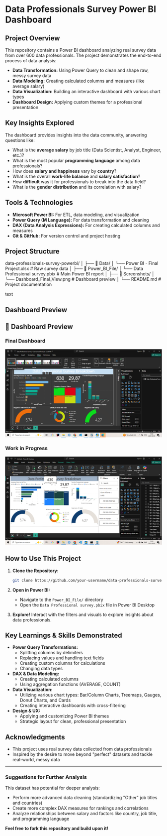 # Data Professionals Survey Power BI Dashboard

##  Project Overview

This repository contains a Power BI dashboard analyzing real survey data from over 600 data professionals. The project demonstrates the end-to-end process of data analysis:

*   **Data Transformation:** Using Power Query to clean and shape raw, messy survey data
*   **Data Modeling:** Creating calculated columns and measures (like average salary)
*   **Data Visualization:** Building an interactive dashboard with various chart types
*   **Dashboard Design:** Applying custom themes for a professional presentation

##  Key Insights Explored

The dashboard provides insights into the data community, answering questions like:

*   What is the **average salary** by job title (Data Scientist, Analyst, Engineer, etc.)?
*   What is the most popular **programming language** among data professionals?
*   How does **salary and happiness** vary by **country**?
*   What is the overall **work-life balance** and **salary satisfaction**?
*   How **difficult** was it for professionals to break into the data field?
*   What is the **gender distribution** and its correlation with salary?

##  Tools & Technologies

*   **Microsoft Power BI:** For ETL, data modeling, and visualization
*   **Power Query (M Language):** For data transformation and cleaning
*   **DAX (Data Analysis Expressions):** For creating calculated columns and measures
*   **Git & GitHub:** For version control and project hosting

##  Project Structure
data-professionals-survey-powerbi/
│
├── 📁 Data/
│ └── Power BI - Final Project.xlsx # Raw survey data
│
├── 📁 Power_BI_File/
│ └── Data Professional survey.pbix # Main Power BI report
│
├── 📁 Screenshots/
│ └── Dashboard_Final_View.png # Dashboard preview
│
└── README.md # Project documentation

text

##  Dashboard Preview

## 📸 Dashboard Preview

### Final Dashboard
![Final Dashboard](Screenshots/final%20dashbord.png)

### Work in Progress
![Progress View](Screenshots/progress.png)

##  How to Use This Project

1.  **Clone the Repository:**
    ```bash
    git clone https://github.com/your-username/data-professionals-survey-powerbi.git
    ```

2.  **Open in Power BI:**
    *   Navigate to the `Power_BI_File/` directory
    *   Open the `Data Professional survey.pbix` file in Power BI Desktop

3.  **Explore!** Interact with the filters and visuals to explore insights about data professionals.

##  Key Learnings & Skills Demonstrated

*   **Power Query Transformations:**
    *   Splitting columns by delimiters
    *   Replacing values and handling text fields
    *   Creating custom columns for calculations
    *   Changing data types
*   **DAX & Data Modeling:**
    *   Creating calculated columns
    *   Using aggregation functions (AVERAGE, COUNT)
*   **Data Visualization:**
    *   Utilizing various chart types: Bar/Column Charts, Treemaps, Gauges, Donut Charts, and Cards
    *   Creating interactive dashboards with cross-filtering
*   **Design & UX:**
    *   Applying and customizing Power BI themes
    *   Strategic layout for clean, professional presentation

##  Acknowledgments

*   This project uses real survey data collected from data professionals
*   Inspired by the desire to move beyond "perfect" datasets and tackle real-world, messy data

---
###  Suggestions for Further Analysis

This dataset has potential for deeper analysis:
*   Perform more advanced data cleaning (standardizing "Other" job titles and countries)
*   Create more complex DAX measures for rankings and correlations
*   Analyze relationships between salary and factors like country, job title, and programming language

**Feel free to fork this repository and build upon it!**
